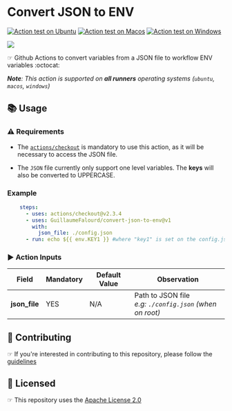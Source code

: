 # Convert JSON to ENV

[![Action test on Ubuntu](https://github.com/GuillaumeFalourd/convert-json-to-env/actions/workflows/ubuntu_action_test.yml/badge.svg)](https://github.com/GuillaumeFalourd/convert-json-to-env/actions/workflows/ubuntu_action_test.yml) [![Action test on Macos](https://github.com/GuillaumeFalourd/convert-json-to-env/actions/workflows/macos_action_test.yml/badge.svg)](https://github.com/GuillaumeFalourd/convert-json-to-env/actions/workflows/macos_action_test.yml) [![Action test on Windows](https://github.com/GuillaumeFalourd/convert-json-to-env/actions/workflows/windows_action_test.yml/badge.svg)](https://github.com/GuillaumeFalourd/convert-json-to-env/actions/workflows/windows_action_test.yml)

![](https://user-images.githubusercontent.com/22433243/166232887-64d9e68d-ec7f-4a77-8253-75c614c2d0ff.png)

☞ Github Actions to convert variables from a JSON file to workflow ENV variables :octocat:

_**Note**: This action is supported on **all runners** operating systems (`ubuntu`, `macos`, `windows`)_

## 📚 Usage

### ⚠️ Requirements

- The [`actions/checkout`](https://github.com/marketplace/actions/checkout) is mandatory to use this action, as it will be necessary to access the JSON file.

- The `JSON` file currently only support one level variables. The **keys** will also be converted to UPPERCASE.

### Example

```yaml
    steps:
      - uses: actions/checkout@v2.3.4
      - uses: GuillaumeFalourd/convert-json-to-env@v1
        with:
          json_file: ./config.json
      - run: echo ${{ env.KEY1 }} #where "key1" is set on the config.json file
```

### ▶️ Action Inputs

Field | Mandatory | Default Value | Observation
------------ | ------------  | ------------- | -------------
**json_file** | YES | N/A | Path to JSON file <br/> _e.g: `./config.json` (when on root)_



## 🤝 Contributing

☞ If you're interested in contributing to this repository, please follow the [guidelines](https://github.com/GuillaumeFalourd/convert-json-to-env/blob/main/CONTRIBUTING.md)

## 🏅 Licensed

☞ This repository uses the [Apache License 2.0](https://github.com/GuillaumeFalourd/convert-json-to-env/blob/main/LICENSE)

<!-- ### Contribuidores

<a href="https://github.com/GuillaumeFalourd/convert-json-to-env
/graphs/contributors">
  <img src="https://contrib.rocks/image?repo=GuillaumeFalourd/convert-json-to-env
" />
</a>

(Criado com [contributors-img](https://contrib.rocks)) -->
